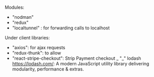 

Modules:
- "nodman" 
- "redux"
- "localtunnel" : for forwarding calls to localhost

Under client libraries:

- "axios": for ajax requests
- "redux-thunk": to allow 
- "react-stripe-checkout": Strip Payment checkout
_ "_" lodash https://lodash.com/: A modern JavaScript utility library delivering modularity, performance & extras.